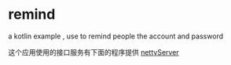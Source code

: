 # remind
a kotlin example , use to remind people the account and password

这个应用使用的接口服务有下面的程序提供
[nettyServer](https://github.com/leesocrates/nettyserver)
